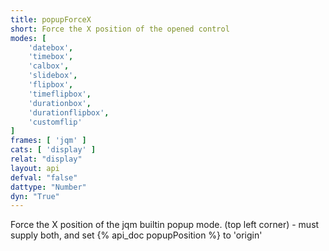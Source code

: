 ```yaml
---
title: popupForceX
short: Force the X position of the opened control
modes: [
	'datebox',
	'timebox',
	'calbox',
	'slidebox',
	'flipbox',
	'timeflipbox',
	'durationbox',
	'durationflipbox',
	'customflip'
]
frames: [ 'jqm' ]
cats: [ 'display' ]
relat: "display"
layout: api
defval: "false"
dattype: "Number"
dyn: "True"
---
```


Force the X position of the jqm builtin popup mode. (top left corner) - must supply both, and set {% api_doc popupPosition %} to 'origin'
